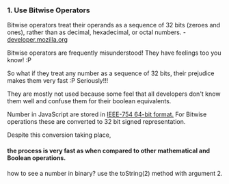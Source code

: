 ### 1. Use Bitwise  Operators

Bitwise operators treat their operands as a sequence of 32 bits (zeroes and ones), rather than as decimal, hexadecimal, or octal numbers. - [developer.mozilla.org](https://developer.mozilla.org/en/docs/Web/JavaScript/Reference/Operators/Bitwise_Operators)


Bitwise operators are frequently misunderstood! They have feelings too you know! :P

So what if they treat any number as a sequence of 32 bits, their prejudice makes them very fast :P
Seriously!!!

They are mostly not used because some feel that all developers don't know them well and confuse them for their boolean equivalents.

Number in JavaScript are stored in [IEEE-754 64-bit format.](https://en.wikipedia.org/wiki/IEEE_754-1985)
For Bitwise operations these are converted to 32 bit signed representation.

Despite this conversion taking place,
#### the process is very fast as when compared to other mathematical and Boolean operations.

how to see a number in binary?
use the toString(2) method with argument 2.
